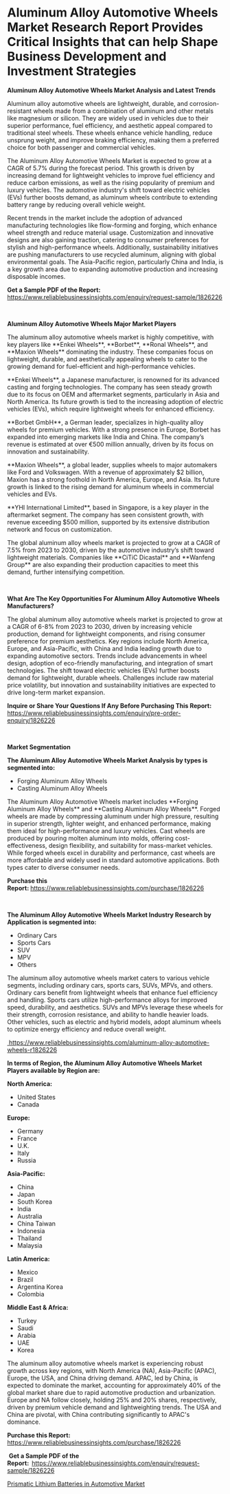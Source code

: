 <p><h1>Aluminum Alloy Automotive Wheels Market Research Report Provides Critical Insights that can help Shape Business Development and Investment Strategies</h1></p><p><strong>Aluminum Alloy Automotive Wheels Market Analysis and Latest Trends</strong></p>
<p><p>Aluminum alloy automotive wheels are lightweight, durable, and corrosion-resistant wheels made from a combination of aluminum and other metals like magnesium or silicon. They are widely used in vehicles due to their superior performance, fuel efficiency, and aesthetic appeal compared to traditional steel wheels. These wheels enhance vehicle handling, reduce unsprung weight, and improve braking efficiency, making them a preferred choice for both passenger and commercial vehicles.</p><p>The Aluminum Alloy Automotive Wheels Market is expected to grow at a CAGR of 5.7% during the forecast period. This growth is driven by increasing demand for lightweight vehicles to improve fuel efficiency and reduce carbon emissions, as well as the rising popularity of premium and luxury vehicles. The automotive industry's shift toward electric vehicles (EVs) further boosts demand, as aluminum wheels contribute to extending battery range by reducing overall vehicle weight.</p><p>Recent trends in the market include the adoption of advanced manufacturing technologies like flow-forming and forging, which enhance wheel strength and reduce material usage. Customization and innovative designs are also gaining traction, catering to consumer preferences for stylish and high-performance wheels. Additionally, sustainability initiatives are pushing manufacturers to use recycled aluminum, aligning with global environmental goals. The Asia-Pacific region, particularly China and India, is a key growth area due to expanding automotive production and increasing disposable incomes.</p></p>
<p><strong>Get a Sample PDF of the Report:&nbsp;</strong> <a href="https://www.reliablebusinessinsights.com/enquiry/request-sample/1826226?utm_campaign=96&utm_medium=2&utm_source=Github&utm_content=ia&utm_term=23012025&utm_id=aluminum-alloy-automotive-wheels">https://www.reliablebusinessinsights.com/enquiry/request-sample/1826226</a></p>
<p>&nbsp;</p>
<p><strong>Aluminum Alloy Automotive Wheels Major Market Players</strong></p>
<p><p>The aluminum alloy automotive wheels market is highly competitive, with key players like **Enkei Wheels**, **Borbet**, **Ronal Wheels**, and **Maxion Wheels** dominating the industry. These companies focus on lightweight, durable, and aesthetically appealing wheels to cater to the growing demand for fuel-efficient and high-performance vehicles.</p><p>**Enkei Wheels**, a Japanese manufacturer, is renowned for its advanced casting and forging technologies. The company has seen steady growth due to its focus on OEM and aftermarket segments, particularly in Asia and North America. Its future growth is tied to the increasing adoption of electric vehicles (EVs), which require lightweight wheels for enhanced efficiency.</p><p>**Borbet GmbH**, a German leader, specializes in high-quality alloy wheels for premium vehicles. With a strong presence in Europe, Borbet has expanded into emerging markets like India and China. The company’s revenue is estimated at over €500 million annually, driven by its focus on innovation and sustainability.</p><p>**Maxion Wheels**, a global leader, supplies wheels to major automakers like Ford and Volkswagen. With a revenue of approximately $2 billion, Maxion has a strong foothold in North America, Europe, and Asia. Its future growth is linked to the rising demand for aluminum wheels in commercial vehicles and EVs.</p><p>**YHI International Limited**, based in Singapore, is a key player in the aftermarket segment. The company has seen consistent growth, with revenue exceeding $500 million, supported by its extensive distribution network and focus on customization.</p><p>The global aluminum alloy wheels market is projected to grow at a CAGR of 7.5% from 2023 to 2030, driven by the automotive industry’s shift toward lightweight materials. Companies like **CiTiC Dicastal** and **Wanfeng Group** are also expanding their production capacities to meet this demand, further intensifying competition.</p></p>
<p>&nbsp;</p>
<p><strong>What Are The Key Opportunities For Aluminum Alloy Automotive Wheels Manufacturers?</strong></p>
<p><p>The global aluminum alloy automotive wheels market is projected to grow at a CAGR of 6-8% from 2023 to 2030, driven by increasing vehicle production, demand for lightweight components, and rising consumer preference for premium aesthetics. Key regions include North America, Europe, and Asia-Pacific, with China and India leading growth due to expanding automotive sectors. Trends include advancements in wheel design, adoption of eco-friendly manufacturing, and integration of smart technologies. The shift toward electric vehicles (EVs) further boosts demand for lightweight, durable wheels. Challenges include raw material price volatility, but innovation and sustainability initiatives are expected to drive long-term market expansion.</p></p>
<p><strong>Inquire or Share Your Questions If Any Before Purchasing This Report:</strong> <a href="https://www.reliablebusinessinsights.com/enquiry/pre-order-enquiry/1826226?utm_campaign=96&utm_medium=2&utm_source=Github&utm_content=ia&utm_term=23012025&utm_id=aluminum-alloy-automotive-wheels">https://www.reliablebusinessinsights.com/enquiry/pre-order-enquiry/1826226</a></p>
<p>&nbsp;</p>
<p><strong>Market Segmentation</strong></p>
<p><strong>The Aluminum Alloy Automotive Wheels Market Analysis by types is segmented into:</strong></p>
<p><ul><li>Forging Aluminum Alloy Wheels</li><li>Casting Aluminum Alloy Wheels</li></ul></p>
<p><p>The Aluminum Alloy Automotive Wheels market includes **Forging Aluminum Alloy Wheels** and **Casting Aluminum Alloy Wheels**. Forged wheels are made by compressing aluminum under high pressure, resulting in superior strength, lighter weight, and enhanced performance, making them ideal for high-performance and luxury vehicles. Cast wheels are produced by pouring molten aluminum into molds, offering cost-effectiveness, design flexibility, and suitability for mass-market vehicles. While forged wheels excel in durability and performance, cast wheels are more affordable and widely used in standard automotive applications. Both types cater to diverse consumer needs.</p></p>
<p><strong>Purchase this Report:&nbsp;</strong><a href="https://www.reliablebusinessinsights.com/purchase/1826226?utm_campaign=96&utm_medium=2&utm_source=Github&utm_content=ia&utm_term=23012025&utm_id=aluminum-alloy-automotive-wheels">https://www.reliablebusinessinsights.com/purchase/1826226</a></p>
<p>&nbsp;</p>
<p><strong>The Aluminum Alloy Automotive Wheels Market Industry Research by Application is segmented into:</strong></p>
<p><ul><li>Ordinary Cars</li><li>Sports Cars</li><li>SUV</li><li>MPV</li><li>Others</li></ul></p>
<p><p>The aluminum alloy automotive wheels market caters to various vehicle segments, including ordinary cars, sports cars, SUVs, MPVs, and others. Ordinary cars benefit from lightweight wheels that enhance fuel efficiency and handling. Sports cars utilize high-performance alloys for improved speed, durability, and aesthetics. SUVs and MPVs leverage these wheels for their strength, corrosion resistance, and ability to handle heavier loads. Other vehicles, such as electric and hybrid models, adopt aluminum wheels to optimize energy efficiency and reduce overall weight.</p></p>
<p><a href="https://www.reliablebusinessinsights.com/aluminum-alloy-automotive-wheels-r1826226?utm_campaign=96&utm_medium=2&utm_source=Github&utm_content=ia&utm_term=23012025&utm_id=aluminum-alloy-automotive-wheels">&nbsp;https://www.reliablebusinessinsights.com/aluminum-alloy-automotive-wheels-r1826226</a></p>
<p><strong>In terms of Region, the Aluminum Alloy Automotive Wheels Market Players available by Region are:</strong></p>
<p>
    <p> <strong> North America: </strong>
        <ul>
            <li>United States</li>
            <li>Canada</li>
        </ul>
        </p> 
    <p> <strong> Europe: </strong>
        <ul>
            <li>Germany</li>
            <li>France</li>
            <li>U.K.</li>
            <li>Italy</li>
            <li>Russia</li>
        </ul>
        </p> 
    <p> <strong> Asia-Pacific: </strong>
        <ul>
            <li>China</li>
            <li>Japan</li>
            <li>South Korea</li>
            <li>India</li>
            <li>Australia</li>
            <li>China Taiwan</li>
            <li>Indonesia</li>
            <li>Thailand</li>
            <li>Malaysia</li>
        </ul>
        </p> 
    <p> <strong> Latin America: </strong>
        <ul>
            <li>Mexico</li>
            <li>Brazil</li>
            <li>Argentina Korea</li>
            <li>Colombia</li>
        </ul>
        </p> 
    <p> <strong> Middle East & Africa: </strong>
        <ul>
            <li>Turkey</li>
            <li>Saudi</li>
            <li>Arabia</li>
            <li>UAE</li>
            <li>Korea</li>
        </ul>
    </p>
    </p>
<p><p>The aluminum alloy automotive wheels market is experiencing robust growth across key regions, with North America (NA), Asia-Pacific (APAC), Europe, the USA, and China driving demand. APAC, led by China, is expected to dominate the market, accounting for approximately 40% of the global market share due to rapid automotive production and urbanization. Europe and NA follow closely, holding 25% and 20% shares, respectively, driven by premium vehicle demand and lightweighting trends. The USA and China are pivotal, with China contributing significantly to APAC's dominance.</p></p>
<p><strong>Purchase this Report: </strong><a href="https://www.reliablebusinessinsights.com/purchase/1826226?utm_campaign=96&utm_medium=2&utm_source=Github&utm_content=ia&utm_term=23012025&utm_id=aluminum-alloy-automotive-wheels">https://www.reliablebusinessinsights.com/purchase/1826226</a></p>
<p>&nbsp;<strong>Get a Sample PDF of the Report:&nbsp;&nbsp;</strong><a href="https://www.reliablebusinessinsights.com/enquiry/request-sample/1826226?utm_campaign=96&utm_medium=2&utm_source=Github&utm_content=ia&utm_term=23012025&utm_id=aluminum-alloy-automotive-wheels">https://www.reliablebusinessinsights.com/enquiry/request-sample/1826226</a></p>
<p><strong></strong></p>
<p><p><a href="https://github.com/glazierjean530/Market-Research-Report-List-1/blob/main/prismatic-lithium-batteries-in-automotive-market.md?utm_campaign=96&utm_medium=2&utm_source=Github&utm_content=ia&utm_term=23012025&utm_id=aluminum-alloy-automotive-wheels">Prismatic Lithium Batteries in Automotive Market</a></p></p>